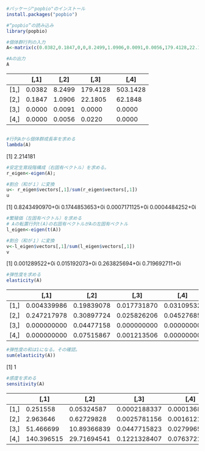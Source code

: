 ``` r
#パッケージ"popbio"のインストール
install.packages("popbio")

#“popbio”の読み込み
library(popbio)

#個体群行列の入力
A<-matrix(c(0.0382,0.1847,0,0,8.2499,1.0906,0.0091,0.0056,179.4128,22.1805,0,0.022,503.1428,62.1848,0,0),nrow = 4, ncol = 4)

#Aの出力
A
```
|    |   [,1] |  [,2] |    [,3] |    [,4]
|---|---|---|---|---|
|[1,]| 0.0382 |8.2499 |179.4128 |503.1428
|[2,]| 0.1847 |1.0906 | 22.1805 | 62.1848
|[3,]| 0.0000 |0.0091 |  0.0000 |  0.0000
|[4,]| 0.0000 |0.0056 |  0.0220 |  0.0000


```r

#行列Aから個体群成長率を求める
lambda(A)
```
[1] 2.214181
```r
#安定生育段階構成（右固有ベクトル）を求める。
r_eigen<-eigen(A);

#割合（和が１）に変換
u<- r_eigen$vectors[,1]/sum(r_eigen$vectors[,1]) 
u
```
[1] 0.8243490970+0i 0.1744853653+0i 0.0007171125+0i 0.0004484252+0i
```r
#繁殖価（左固有ベクトル）を求める
# Aの転置行列t(A)の右固有ベクトルがAの左固有ベクトル
l_eigen<-eigen(t(A))

#割合（和が１）に変換
v<-l_eigen$vectors[,1]/sum(l_eigen$vectors[,1])
v
```
[1] 0.001289522+0i 0.015192073+0i 0.263825694+0i 0.719692711+0i
```r
#弾性度を求める
elasticity(A)
```
|     |      [,1] |      [,2] |       [,3]  |     [,4]|
|---|---|---|---|---|
|[1,] |0.004339986| 0.19839078| 0.017731870 |0.03109532|
|[2,] |0.247217978| 0.30897724| 0.025826206 |0.04527685|
|[3,] |0.000000000| 0.04477158| 0.000000000 |0.00000000|
|[4,] |0.000000000| 0.07515867| 0.001213506 |0.00000000|
```r
#弾性度の和は1になる。その確認。
sum(elasticity(A))　
```
[1]  1
```r
#感度を求める
sensitivity(A)
```
|   |        [,1]|        [,2]|         [,3]|         [,4]|
|---|---|---|---|---|
|[1,]|   0.251558|  0.05324587| 0.0002188337| 0.0001368412|
|[2,]|   2.963646|  0.62729828| 0.0025781156| 0.0016121487|
|[3,]|  51.466699| 10.89366839| 0.0447715823| 0.0279965913|
|[4,]| 140.396515| 29.71694541| 0.1221328407| 0.0763721775|
